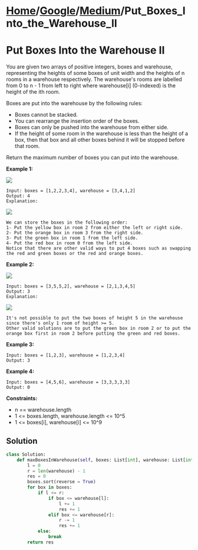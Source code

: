 # [Home](./../..)/[Google](./..)/[Medium](./)/Put_Boxes_Into_the_Warehouse_II
<h1>Put Boxes Into the Warehouse II</h1>

<p>
You are given two arrays of positive integers, boxes and warehouse, representing the heights of some boxes of unit width and the heights of n rooms in a warehouse respectively. The warehouse's rooms are labelled from 0 to n - 1 from left to right where warehouse[i] (0-indexed) is the height of the ith room.

Boxes are put into the warehouse by the following rules:

- Boxes cannot be stacked.
- You can rearrange the insertion order of the boxes.
- Boxes can only be pushed into the warehouse from either side.
- If the height of some room in the warehouse is less than the height of a box, then that box and all other boxes behind it will be stopped before that room.

Return the maximum number of boxes you can put into the warehouse.

</p>

<b>Example 1:</b>

<img src="https://assets.leetcode.com/uploads/2020/08/30/22.png">

    Input: boxes = [1,2,2,3,4], warehouse = [3,4,1,2]
    Output: 4
    Explanation:
    
<img src="https://assets.leetcode.com/uploads/2020/08/30/22-1.png">

    We can store the boxes in the following order:
    1- Put the yellow box in room 2 from either the left or right side.
    2- Put the orange box in room 3 from the right side.
    3- Put the green box in room 1 from the left side.
    4- Put the red box in room 0 from the left side.
    Notice that there are other valid ways to put 4 boxes such as swapping the red and green boxes or the red and orange boxes.
    
<b>Example 2:</b>

<img src="https://assets.leetcode.com/uploads/2020/08/30/22-2.png">

    Input: boxes = [3,5,5,2], warehouse = [2,1,3,4,5]
    Output: 3
    Explanation:
    
<img src="https://assets.leetcode.com/uploads/2020/08/30/22-3.png">

    It's not possible to put the two boxes of height 5 in the warehouse since there's only 1 room of height >= 5.
    Other valid solutions are to put the green box in room 2 or to put the orange box first in room 2 before putting the green and red boxes.

<b>Example 3:</b>

    Input: boxes = [1,2,3], warehouse = [1,2,3,4]
    Output: 3

<b>Example 4:</b>
    
    Input: boxes = [4,5,6], warehouse = [3,3,3,3,3]
    Output: 0

<b>Constraints:</b>

- n == warehouse.length
- 1 <= boxes.length, warehouse.length <= 10^5
- 1 <= boxes[i], warehouse[i] <= 10^9

<h2>Solution</h2>

```python
class Solution:
    def maxBoxesInWarehouse(self, boxes: List[int], warehouse: List[int]) -> int:
        l = 0
        r = len(warehouse) - 1
        res = 0
        boxes.sort(reverse = True)
        for box in boxes: 
            if l <= r: 
                if box <= warehouse[l]: 
                    l += 1
                    res += 1
                elif box <= warehouse[r]: 
                    r -= 1
                    res += 1
            else:
                break
        return res
```
